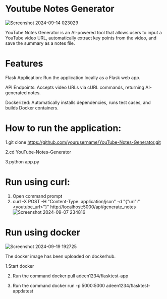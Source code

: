 # Youtube Notes Generator

![Screenshot 2024-09-14 023029](https://github.com/user-attachments/assets/78d950c9-99e1-44cd-ba54-25081cf3e4ae)

YouTube Notes Generator is an AI-powered tool that allows users to input a YouTube video URL, automatically extract key points from the video, and save the summary as a notes file.
# Features


Flask Application: Run the application locally as a Flask web app.


API Endpoints: Accepts video URLs via cURL commands, returning AI-generated notes.


Dockerized: Automatically installs dependencies, runs test cases, and builds Docker containers.


# How to run the application:

1.git clone https://github.com/yourusername/YouTube-Notes-Generator.git


2.cd YouTube-Notes-Generator


3.python app.py

# Run using curl:

1. Open command prompt
2. curl -X POST -H "Content-Type: application/json" -d "{\"url\":\"<youtube_url>\"}" http://localhost:5000/api/generate_notes  
![Screenshot 2024-09-07 234816](https://github.com/user-attachments/assets/5ed18a03-3364-410b-af2a-349691a33516)

# Run using docker


![Screenshot 2024-09-19 192725](https://github.com/user-attachments/assets/9d1a83ef-de15-4233-b67f-fdc5d7a1fa67)

The docker image has been uploaded on dockerhub.


1.Start docker


2. Run the command docker pull adeen1234/flasktest-app


3. Run the command docker run -p 5000:5000 adeen1234/flasktest-app:latest


